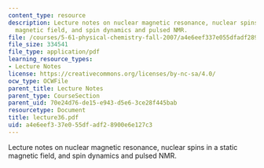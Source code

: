 ```yaml
---
content_type: resource
description: Lecture notes on nuclear magnetic resonance, nuclear spins in a static
  magnetic field, and spin dynamics and pulsed NMR.
file: /courses/5-61-physical-chemistry-fall-2007/a4e6eef337e055dfadf28900e6e127c3_lecture36.pdf
file_size: 334541
file_type: application/pdf
learning_resource_types:
- Lecture Notes
license: https://creativecommons.org/licenses/by-nc-sa/4.0/
ocw_type: OCWFile
parent_title: Lecture Notes
parent_type: CourseSection
parent_uid: 70e24d76-de15-e943-d5e6-3ce28f445bab
resourcetype: Document
title: lecture36.pdf
uid: a4e6eef3-37e0-55df-adf2-8900e6e127c3
---
```

Lecture notes on nuclear magnetic resonance, nuclear spins in a static magnetic field, and spin dynamics and pulsed NMR.